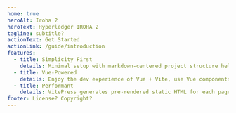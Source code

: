 ```yaml
---
home: true
heroAlt: Iroha 2
heroText: Hyperledger IROHA 2
tagline: subtitle?
actionText: Get Started
actionLink: /guide/introduction
features:
  - title: Simplicity First
    details: Minimal setup with markdown-centered project structure helps you focus on writing.
  - title: Vue-Powered
    details: Enjoy the dev experience of Vue + Vite, use Vue components in markdown, and develop custom themes with Vue.
  - title: Performant
    details: VitePress generates pre-rendered static HTML for each page, and runs as an SPA once a page is loaded.
footer: License? Copyright?
---
```

